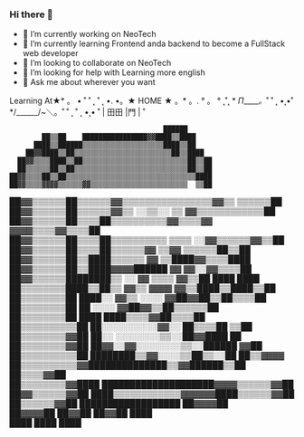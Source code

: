 ### Hi there 👋

<!--
**XmauricioX/XmauricioX** is a ✨ _special_ ✨ repository because its `README.md` (this file) appears on your GitHub profile.

Here are some ideas to get you started:
-->
- 🔭 I’m currently working on NeoTech
- 🌱 I’m currently learning Frontend anda backend to become a FullStack web developer
- 👯 I’m looking to collaborate on NeoTech
- 🤔 I’m looking for help with Learning more english
- 💬 Ask me about wherever you want 
<!--
- 📫 How to reach me: ...
- ⚡ Fun fact: ...
-->

Learning At★* 。 • ˚ ˚ ˛ ˚ ˛ •.
•。★ HOME ★ 。* 。.
° 。 ° ˛˚˛ * _Π_____*。*˚
˚ ˛ •˛•˚ */______/~＼。˚ ˚ ˛
˚ ˛ •˛• ˚ | 田田 |門 | ˚


                                          ██████             
            ██▒▒██    ████████████████▓▓████▒▒████            
          ████▒▒██████▒▒▒▒▒▒▒▒▒▒▒▒▒▒▒▒▒▒▒▒████▒▒██            
        ██▓▓████▒▒██▒▒▒▒▒▒▒▒▒▒▒▒▒▒▒▒▒▒▒▒▒▒▒▒██▒▒████          
      ██▓▓▒▒▒▒████▒▒██▒▒▒▒▒▒▒▒▒▒▒▒▒▒▒▒▒▒▒▒▒▒▒▒▒▒██▒▒██        
      ██▒▒▒▒▒▒██▒▒██▒▒▒▒▒▒▒▒▒▒▒▒▒▒▒▒▒▒▒▒▒▒▒▒▒▒▒▒██▒▒██        
    ██▓▓▒▒▒▒██▒▒██▒▒▒▒▒▒▒▒▒▒▒▒▒▒▒▒▒▒▒▒▒▒▒▒▒▒▒▒▒▒▒▒████        
    ██▓▓▒▒▒▒▓▓▓▓▒▒▒▒▒▒▓▓▒▒▒▒▒▒▒▒▒▒▒▒▒▒▒▒▒▒▒▒▒▒▒▒  ▒▒██        
  ██▓▓▒▒▒▒▒▒██▒▒▒▒▒▒▓▓▒▒▒▒▒▒▒▒▒▒▒▒▒▒▒▒▓▓▒▒      ▒▒▒▒▒▒██      
  ██▓▓▒▒▒▒▒▒██▒▒▒▒▒▒▓▓▒▒    ░░▒▒░░  ▒▒  ▓▓▒▒▒▒▒▒▒▒▒▒▒▒██      
  ██▓▓▒▒▒▒▒▒██▒▒▒▒██▒▒▒▒▒▒▒▒▒▒▓▓▒▒▒▒▓▓  ▓▓▓▓▒▒▒▒▓▓▒▒▒▒██      
  ██▓▓▒▒▒▒▒▒██▒▒▒▒██▒▒▒▒▒▒▒▒▒▒  ▒▒▒▒    ░░▓▓▒▒▒▒▒▒▓▓▒▒██      
  ██▓▓▒▒▒▒▒▒██▒▒▒▒██▒▒▒▒▒▒▓▓    ▒▒▓▓        ▒▒▒▒▒▒██▒▒██      
  ██▓▓▒▒▒▒▒▒██▒▒████▒▒▒▒▒▒      ▓▓    ▒▒████▓▓▒▒▒▒████        
  ██▓▓▒▒▒▒▒▒██▒▒████▓▓▓▓██████  ▓▓      ▓▓░░▓▓▒▒▒▒██          
  ██▓▓▒▒▒▒▒▒████████▒▒  ░░  ▓▓        ▒▒▒▒  ▓▓▒▒██  ████  ████
  ██▒▒▒▒▒▒▒▒████▒▒██▒▒    ▓▓▒▒        ▓▓▓▓  ▓▓▒▒████▒▒████▒▒██
  ██▒▒▒▒▒▒▒▒██  ████░░    ▓▓▒▒        ░░░░  ▓▓██▓▓██▒▒██▒▒▒▒██
  ██▒▒▒▒▒▒▒▒██    ██      ░░░░            ▓▓██▓▓▒▒██▒▒▒▒▒▒██  
  ██▒▒▒▒▒▒▒▒██      ████                ████▒▒▒▒▓▓██▒▒▒▒██    
  ██▒▒▒▒▒▒▒▒▒▒██        ██░░░░░░░░░░▓▓░░  ██▒▒▒▒██  ▒▒██      
  ██▒▒▒▒▒▒▒▒▓▓██      ██░░  ░░░░░░░░▒▒░░██▓▓████    ██        
  ██▒▒▒▒▒▒▒▒▓▓██    ██▓▓░░▓▓░░░░░░░░▒▒░░██████    ▓▓██        
  ██▒▒▒▒▒▒▒▒▒▒██  ████████▒▒▓▓░░░░▒▒██▒▒░░██    ██▒▒▓▓▓▓      
  ██▒▒▒▒▒▒▒▒▒▒▓▓██████████████▒▒▓▓██████▒▒██  ██▒▒▒▒▓▓██      
    ██▒▒▒▒▒▒▒▒▓▓████  ████████████████████▓▓▓▓▒▒▒▒▒▒▓▓██      
    ██▓▓▒▒▒▒▒▒▓▓██  ████▒▒▒▒▒▒▒▒▒▒▒▒▓▓▓▓▓▓████▒▒▒▒▒▒▓▓██      
      ██▒▒▒▒▒▒▓▓██      ██████████████████    ██▓▓▓▓██        
        ██▓▓▓▓██        ██▓▓██      ██▓▓██      ████          
          ████            ████        ████                    
